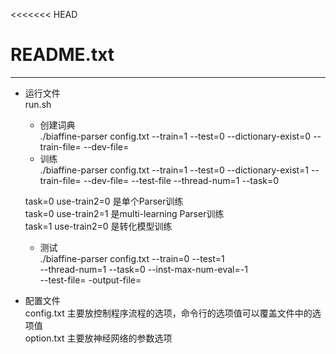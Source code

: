 <<<<<<< HEAD
# README.txt
---
* 运行文件  
run.sh  
    * 创建词典  
./biaffine-parser config.txt --train=1 --test=0 --dictionary-exist=0 --train-file= --dev-file=  
    * 训练  
./biaffine-parser config.txt --train=1 --test=0 --dictionary-exist=1 --train-file= --dev-file= --test-file --thread-num=1 --task=0    
    
    task=0 use-train2=0 是单个Parser训练  
    task=0 use-train2=1 是multi-learning Parser训练  
    task=1 use-train2=0 是转化模型训练     

    * 测试  
./biaffine-parser config.txt --train=0 --test=1   
--thread-num=1 --task=0 --inst-max-num-eval=-1  
--test-file=  -output-file=  


* 配置文件  
config.txt 主要放控制程序流程的选项，命令行的选项值可以覆盖文件中的选项值  
option.txt 主要放神经网络的参数选项  




